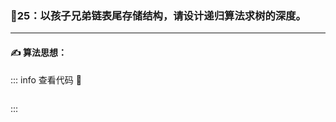 ### :page_with_curl:25：以孩子兄弟链表尾存储结构，请设计递归算法求树的深度。
---

#### :writing_hand: 算法思想：
> 

<!-- ::: details 查看代码  -->
::: info  查看代码 :cup_with_straw:
```C


```
:::

